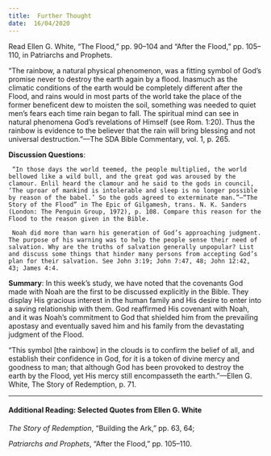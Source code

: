 ```yaml
---
title:  Further Thought
date:  16/04/2020
---
```


Read Ellen G. White, “The Flood,” pp. 90–104 and “After the Flood,” pp. 105–110, in Patriarchs and Prophets.

“The rainbow, a natural physical phenomenon, was a fitting symbol of God’s promise never to destroy the earth again by a flood. Inasmuch as the climatic conditions of the earth would be completely different after the Flood, and rains would in most parts of the world take the place of the former beneficent dew to moisten the soil, something was needed to quiet men’s fears each time rain began to fall. The spiritual mind can see in natural phenomena God’s revelations of Himself (see Rom. 1:20). Thus the rainbow is evidence to the believer that the rain will bring blessing and not universal destruction.”—The SDA Bible Commentary, vol. 1, p. 265.

**Discussion Questions**:

` “In those days the world teemed, the people multiplied, the world bellowed like a wild bull, and the great god was aroused by the clamour. Enlil heard the clamour and he said to the gods in council, ‘The uproar of mankind is intolerable and sleep is no longer possible by reason of the babel.’ So the gods agreed to exterminate man.”—“The Story of the Flood” in The Epic of Gilgamesh, trans. N. K. Sanders (London: The Penguin Group, 1972), p. 108. Compare this reason for the Flood to the reason given in the Bible.`

` Noah did more than warn his generation of God’s approaching judgment. The purpose of his warning was to help the people sense their need of salvation. Why are the truths of salvation generally unpopular? List and discuss some things that hinder many persons from accepting God’s plan for their salvation. See John 3:19; John 7:47, 48; John 12:42, 43; James 4:4.`

**Summary**: In this week’s study, we have noted that the covenants God made with Noah are the first to be discussed explicitly in the Bible. They display His gracious interest in the human family and His desire to enter into a saving relationship with them. God reaffirmed His covenant with Noah, and it was Noah’s commitment to God that shielded him from the prevailing apostasy and eventually saved him and his family from the devastating judgment of the Flood.

“This symbol [the rainbow] in the clouds is to confirm the belief of all, and establish their confidence in God, for it is a token of divine mercy and goodness to man; that although God has been provoked to destroy the earth by the Flood, yet His mercy still encompasseth the earth.”—Ellen G. White, The Story of Redemption, p. 71.

---

#### Additional Reading: Selected Quotes from Ellen G. White

_The Story of Redemption_, “Building the Ark,” pp. 63, 64;

_Patriarchs and Prophets_, “After the Flood,” pp. 105–110.